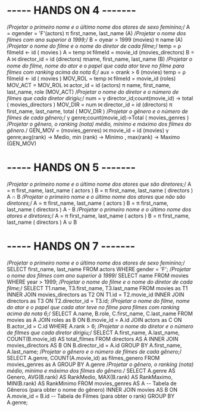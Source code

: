 # ----- HANDS ON 4 -------

/*Projetar o primeiro nome e o último nome dos atores de sexo feminino;*/
A = σgender = 'F'(actors)
π first_name, last_name (A)
/*Projetar o nome dos filmes com ano superior à 1999;*/
B = σyear > 1999 (movies)
π name (A)
/*Projetar o nome do filme e o nome do diretor de cada filme;*/
temp = ρ filmeId ← id ( movies )
A = temp ⨝ filmeId = movie_id (movies_directors)
B = A ⨝ director_id = id (directors)
πname, first_name, last_name (B)
/*Projetar o nome do filme, nome do ator e o papel que cada ator teve no filme para filmes com ranking acima da nota 6;*/
aux = σrank > 6 (movies)
temp = ρ filmeId ← id ( movies )
MOV_ROL = temp ⨝ filmeId = movie_id (roles)
MOV_ACT = MOV_ROL ⨝ actor_id = id (actors)
π name, first_name, last_name, role (MOV_ACT)
/*Projetar o nome do diretor e o número de filmes que cada diretor dirigiu;*/
num = γ director_id;count(movie_id) → total ( movies_directors )
MOV_DIR = num ⨝ director_id = id (directors)
π first_name, last_name, total ( MOV_DIR )
/*Projetar o gênero e o número de filmes de cada gênero;*/
γ genre;count(movie_id)→Total ( movies_genres )
/*Projetar o gênero, o ranking (nota) médio, mínimo e máximo dos filmes do gênero.*/
GEN_MOV = (movies_genres) ⨝ movie_id = id (movies)
γ genre;avg(rank) → Medio, min (rank) → Minimo , max(rank) → Maximo (GEN_MOV)

# ----- HANDS ON 5 -------

/*Projetar o primeiro nome e o último nome dos atores que são diretores;*/
A = π first_name, last_name ( actors )
B = π first_name, last_name ( directors )
A ∩ B
/*Projetar o primeiro nome e o último nome dos atores que não são diretores;*/
A = π first_name, last_name ( actors )
B = π first_name, last_name ( directors )
A - B
/*Projetar o primeiro nome e o último nome dos atores e diretores;*/
A = π first_name, last_name ( actors )
B = π first_name, last_name ( directors )
A ∪ B

# ----- HANDS ON 7 -------
/*Projetar o primeiro nome e o último nome dos atores de sexo feminino;*/
SELECT first_name, last_name
FROM actors
WHERE gender = 'F';
/*Projetar o nome dos filmes com ano superior à 1999*/
SELECT name
FROM movies
WHERE year > 1999;
/*Projetar o nome do filme e o nome do diretor de cada filme;*/
SELECT
    T1.name,
    T3.first_name,
    T3.last_name
FROM
    movies as T1
INNER JOIN
    movies_directors as T2 ON T1.id = T2.movie_id
INNER JOIN
    directors as T3 ON T2.director_id = T3.id;
/*Projetar o nome do filme, nome do ator e o papel que cada ator teve no filme para filmes com ranking acima da nota 6;*/
SELECT 
	A.name, B.role, C.first_name, C.last_name
FROM 
	movies as A
JOIN
	roles as B ON B.movie_id = A.id
JOIN
	actors as C ON B.actor_id = C.id
WHERE
	A.rank > 6;
/*Projetar o nome do diretor e o número de filmes que cada diretor dirigiu;*/
SELECT
    A.first_name,
    A.last_name,
    COUNT(B.movie_id) AS total_filmes
FROM
    directors AS A
INNER JOIN
    movies_directors AS B ON B.director_id = A.id
GROUP BY
    A.first_name,
    A.last_name;
/*Projetar o gênero e o número de filmes de cada gênero;*/
SELECT 
	A.genre,
	COUNT(A.movie_id) as filmes_genero
FROM
	movies_genres as A
GROUP BY
	A.genre
/*Projetar o gênero, o ranking (nota) médio, mínimo e máximo dos filmes do gênero.*/
SELECT
    A.genre AS Genero,
    AVG(B.rank) AS RankMedio,
    MAX(B.rank) AS RankMaximo,
    MIN(B.rank) AS RankMinimo
FROM
    movies_genres AS A  -- Tabela de Gêneros (para obter o nome do gênero)
INNER JOIN
    movies AS B ON A.movie_id = B.id  -- Tabela de Filmes (para obter o rank)
GROUP BY
    A.genre;



